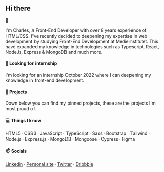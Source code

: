 <h2>Hi there</h2> 👋

I'm Charles, a Front-End Developer with over 8 years experience of HTML/CSS. I've recently decided to deepening my expertise in web development by studying Front-End Development at Medieinstitutet. This have expanded my knowledge in technologies such as Typescript, React, NodeJs, Express & MongoDB and much more.

#### 🔎 Looking for internship
I'm looking for an internship October 2022 where I can deepening my knowledge in front-end development.

#### 📌 Projects
Down below you can find my pinned projects, these are the projects I'm most proud of.

#### 💻 Things I know
HTML5 ∙ CSS3 ∙ JavaScript ∙ TypeScript ∙ Sass ∙ Bootstrap ∙ Tailwind ∙ Node.js ∙ Express.js ∙ MongoDB ∙ Mongoose ∙ Cypress ∙ Figma

#### 📫 Socials
<a href="https://www.linkedin.com/in/charleskrook/" target="_blank">Linkedin</a> ∙ <a href="https://charleskrook.io/" target="_blank">Personal site</a> ∙ <a href="https://twitter.com/Charleskrook" target="_blank">Twitter</a> ∙ <a href="https://dribbble.com/charleskrook" target="_blank">Dribbble</a>
